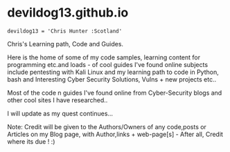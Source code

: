 # devildog13.github.io
                     
                     
    devildog13 = 'Chris Hunter :Scotland'



Chris's Learning path, Code and Guides. 



Here is the home of some of my code samples, learning content for programming etc.and loads -
of cool guides I've found online subjects include pentesting with Kali Linux and my learning 
path to code in Python, bash and Interesting Cyber Security Solutions, Vulns + new projects etc..

Most of the code n guides I've found online from Cyber-Security blogs and other
cool sites I have researched.. 

I will update as my  quest continues... 







Note:
     Credit will be given to the Authors/Owners of any code,posts or 
     Articles on my Blog page, with Author,links + web-page[s] 
       - After all, Credit where its due ! :)
                
